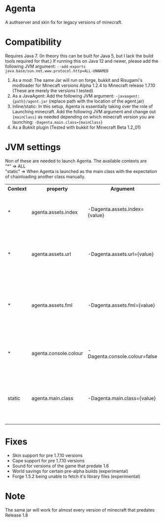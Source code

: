 # Agenta
A authserver and skin fix for legacy versions of minecraft.

# Compatibility
Requires Java 7. (In theory this can be built for Java 5, but I lack the build tools required for that.)
If running this on Java 12 and newer, please add the following JVM argument: ```--add-exports java.base/sun.net.www.protocol.http=ALL-UNNAMED```

1) As a mod: The same Jar will run on forge, bukkit and Risugami's modloader for Minecaft versions Alpha 1.2.4 to Minecraft release 1.7.10 (These are merely the versions I tested)
2) As a JavaAgent: Add the following JVM argument: ```-javaagent:{path}/agent.jar``` (replace path with the location of the agent.jar)
3) Inline/static: In this setup, Agenta is essentially taking over the role of Launching minecraft. Add the following JVM argument and change out ```{mainClass}``` as needed depending on which minecraft version you are launching: ```-Dagenta.main.class={mainClass}```
4) As a Bukkit plugin (Tested with bukkit for Minecraft Beta 1.2_01)

# JVM settings 
Non of these are needed to launch Agenta. The available contexts are  <br>
"\*" => ALL<br>
"static" => When Agenta is launched as the main class with the expectation of chainloading another class manually. 

<table>
<tr>
<th>Context</th><th>property</th><th>Argument</th><th>description</th>
</tr>
<tr>
<td>*</td><td>agenta.assets.index</td><td>-Dagenta.assets.index={value}</td><td>The URL for the asset index Agenta should use as a base</td>
</tr>
<tr>
<td>*</td><td>agenta.assets.url</td><td>-Dagenta.assets.url={value}</td><td>The URL for the resource server Agenta should pull assets from</td>
</tr>
<tr>
<td>*</td><td>agenta.assets.fml</td><td>-Dagenta.assets.fml={value}</td><td>A link to an archive Agenta should forward legacy forge download requests to</td>
</tr>
<tr>
<td>*</td><td>agenta.console.colour</td><td>-Dagenta.console.colour=false</td><td>Pass the value 'false' to disable colour printing.</td>
</tr>
<tr>
<td>static</td><td>agenta.main.class</td><td>-Dagenta.main.class={value}</td><td>The class Agenta should try to load next when running in static/inline mode</td>
</tr>
</table>

# Fixes
- Skin support for pre 1.7.10 versions 
- Cape support for pre 1.7.10 versions
- Sound for versions of the game that predate 1.6
- World savings for certain pre-alpha builds (experimental)
- Forge 1.5.2 being unable to fetch it's library files (experimental)

# Note
The same jar will work for almost every version of minecraft that predates Release 1.8